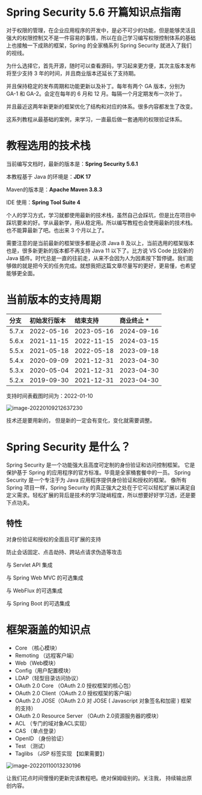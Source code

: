 # Spring Security 5.6 开篇知识点指南

对于权限的管理，在企业应用程序的开发中，是必不可少的功能，但是能够灵活且强大的权限控制又不是一件容易的事情，所以在自己学习编写权限控制体系的基础上也接触一下成熟的框架，Spring 的全家桶系列 Spring Security 就进入了我们的视线。

为什么选择它，首先开源，随时可以查看源码，学习起来更方便，其次主版本发布将至少支持 3 年的时间，并且商业版本还延长了支持期。

并且保持稳定的发布周期和功能更新以及补丁。每年有两个 GA 版本，分别为 GA-1 和 GA-2。会定在每年的 6 月和 12 月。每隔一个月定期发布一次补丁。

并且最近这两年新更新的框架优化了结构和对应的体系。很多内容都发生了改变。

这系列教程从最基础的案例，来学习，一直最后做一套通用的权限验证体系。

# 教程选用的技术栈

当前编写文档时，最新的版本是：**Spring Security  5.6.1**

本教程基于 Java 的环境是：**JDK 17**

Maven的版本是：**Apache Maven 3.8.3**

IDE 使用：**Spring Tool Suite 4**

个人的学习方式，学习就都使用最新的技术栈，虽然自己会踩坑，但是比在项目中踩坑要来的好。学从最新学，用从稳定用。所以编写教程也会使用最新的技术栈。也不能算最新了吧。也出来 3 个月以上了。

需要注意的是当前最新的框架很多都是必须 Java 8 及以上，当前选用的框架版本也是，很多新更新的版本都不再支持 Java 11 以下了。比方说 VS Code 比较新的 Java 插件。时代总是一直的往前走，从来不会因为人为因素按下暂停键。我们能够做的就是把今天的任务完成。就想我把这篇文章尽量写的更好，更易懂，也希望能够更全面。

# 当前版本的支持周期

| 分支  | 初始发行版本 | 结束支持   | 商业终止 * |
| :---- | :----------- | :--------- | :--------- |
| 5.7.x | 2022-05-16   | 2023-05-16 | 2024-09-16 |
| 5.6.x | 2021-11-15   | 2022-11-15 | 2024-03-15 |
| 5.5.x | 2021-05-18   | 2022-05-18 | 2023-09-18 |
| 5.4.x | 2020-09-09   | 2021-12-31 | 2023-04-30 |
| 5.3.x | 2020-05-04   | 2021-12-31 | 2023-04-30 |
| 5.2.x | 2019-09-30   | 2021-12-31 | 2023-04-30 |

支持时间表截图时间为：2022-01-10

![image-20220109212637230](assets/image-20220109212637230.png)

技术还是要用新的， 但是新的一定会有变化，变化就需要调整。

# Spring Security 是什么？

Spring Security 是一个功能强大且高度可定制的身份验证和访问控制框架。 它是保护基于 Spring 的应用程序的官方标准。毕竟是全家桶套餐中的一员。 Spring Security 是一个专注于为 Java 应用程序提供身份验证和授权的框架。 像所有 Spring 项目一样，Spring Security 的真正强大之处在于它可以轻松扩展以满足自定义需求。轻松扩展的背后是技术的学习陡峭程度，所以想要好好学习透，还是要下点功夫。

## 特性

对身份验证和授权的全面且可扩展的支持 

防止会话固定、点击劫持、跨站点请求伪造等攻击

与 Servlet API 集成

与 Spring Web MVC 的可选集成

与 WebFlux 的可选集成

与 Spring Boot 的可选集成

# 框架涵盖的知识点

- Core （核心模块）
- Remoting （远程客户端）
- Web（Web模块）
- Config（用户配置模块）
- LDAP（轻型目录访问协议）
- OAuth 2.0 Core （OAuth 2.0 授权框架的核心包）
- OAuth 2.0 Client（OAuth 2.0 授权框架的客户端）
- OAuth 2.0 JOSE（OAuth 2.0 对 JOSE ( Javascript 对象签名和加密 ) 框架的支持）
- OAuth 2.0 Resource Server （OAuth 2.0资源服务器的模块）
- ACL （专门的域对象ACL实现）
- CAS （单点登录）
- OpenID （身份验证）
- Test （测试）
- Taglibs （JSP 标签实现 【如果需要】）

![image-20220110013230196](https://cdn.xymiao.com/xymiao/xymiaocdn/res/2022/202201/image-20220110013230196.png)

让我们花点时间慢慢的更新完该教程吧。绝对保姆级别的。关注我， 持续输出原创内容。


